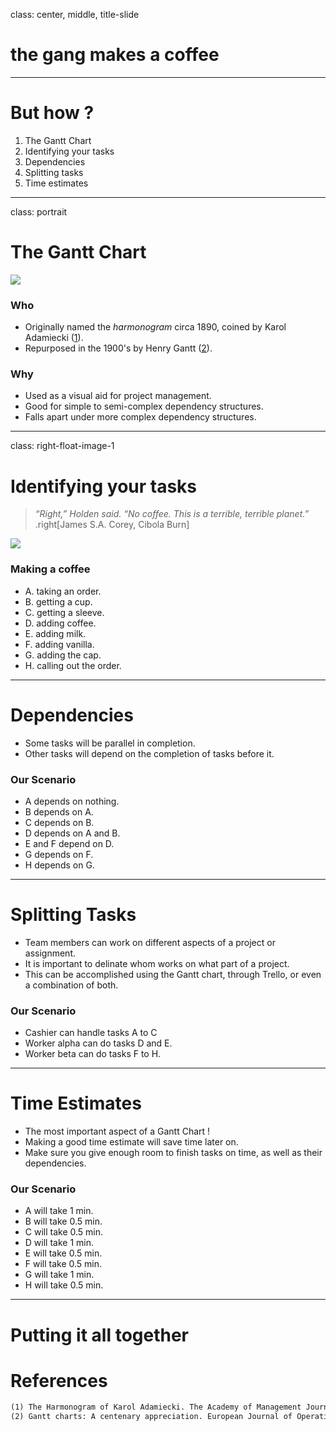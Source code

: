 class: center, middle, title-slide

# the gang makes a coffee

---

# But how ?

1. The Gantt Chart
2. Identifying your tasks
3. Dependencies
4. Splitting tasks
5. Time estimates

---

class: portrait

# The Gantt Chart

![](https://upload.wikimedia.org/wikipedia/commons/6/69/Henry_L._Gantt.jpg)

### Who

- Originally named the *harmonogram* circa 1890, coined by Karol Adamiecki ([1]).
- Repurposed in the 1900's by Henry Gantt ([2]).

### Why

- Used as a visual aid for project management.
- Good for simple to semi-complex dependency structures.
- Falls apart under more complex dependency structures.

---

class: right-float-image-1

# Identifying your tasks

> *“Right,” Holden said. “No coffee. This is a terrible, terrible planet.”*
>  .right[James S.A. Corey, Cibola Burn] 

![](https://image.freepik.com/free-icon/coffee-cup-outline_318-39738.jpg)

### Making a coffee

- A. taking an order.
- B. getting a cup.
- C. getting a sleeve.
- D. adding coffee.
- E. adding milk.
- F. adding vanilla.
- G. adding the cap.
- H. calling out the order.

---

# Dependencies

- Some tasks will be parallel in completion.
- Other tasks will depend on the completion of tasks before it.

### Our Scenario

- A depends on nothing.
- B depends on A.
- C depends on B.
- D depends on A and B.
- E and F depend on D.
- G depends on F.
- H depends on G.

---

# Splitting Tasks

- Team members can work on different aspects of a project or assignment.
- It is important to delinate whom works on what part of a project.
- This can be accomplished using the Gantt chart, through Trello, or even a combination of both.

### Our Scenario

- Cashier can handle tasks A to C
- Worker alpha can do tasks D and E.
- Worker beta can do tasks F to H. 

---

# Time Estimates

- The most important aspect of a Gantt Chart !
- Making a good time estimate will save time later on.
- Make sure you give enough room to finish tasks on time, as well as their dependencies.

### Our Scenario

- A will take 1 min.
- B will take 0.5 min.
- C will take 0.5 min.
- D will take 1 min.
- E will take 0.5 min.
- F will take 0.5 min.
- G will take 1 min.
- H will take 0.5 min.

---

# Putting it all together



# References


[1]: https://www.jstor.org/stable/255537
[2]: https://web.archive.org/web/20131126152919/http://www-public.it-sudparis.eu:80/~gibson/Teaching/CSC7003/ReadingMaterial/Wilson03.pdf  


```md 
(1) The Harmonogram of Karol Adamiecki. The Academy of Management Journal. Vol. 18, (1975), pp. 358-364. Found at: <https://www.jstor.org/stable/255537>
(2) Gantt charts: A centenary appreciation. European Journal of Operational Research. Vol. 149, (2003), pp. 430–437. Found at: <https://web.archive.org/web/20131126152919/http://www-public.it-sudparis.eu:80/~gibson/Teaching/CSC7003/ReadingMaterial/Wilson03.pdf>
```
